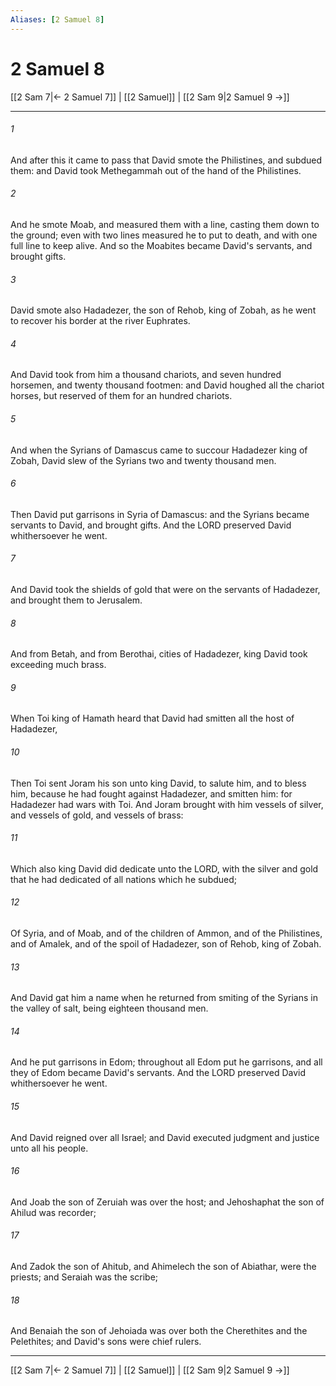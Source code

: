```yaml
---
Aliases: [2 Samuel 8]
---
```

# 2 Samuel 8

[[2 Sam 7|← 2 Samuel 7]] | [[2 Samuel]] | [[2 Sam 9|2 Samuel 9 →]]
***



###### 1 
And after this it came to pass that David smote the Philistines, and subdued them: and David took Methegammah out of the hand of the Philistines. 

###### 2 
And he smote Moab, and measured them with a line, casting them down to the ground; even with two lines measured he to put to death, and with one full line to keep alive. And so the Moabites became David's servants, and brought gifts. 

###### 3 
David smote also Hadadezer, the son of Rehob, king of Zobah, as he went to recover his border at the river Euphrates. 

###### 4 
And David took from him a thousand chariots, and seven hundred horsemen, and twenty thousand footmen: and David houghed all the chariot horses, but reserved of them for an hundred chariots. 

###### 5 
And when the Syrians of Damascus came to succour Hadadezer king of Zobah, David slew of the Syrians two and twenty thousand men. 

###### 6 
Then David put garrisons in Syria of Damascus: and the Syrians became servants to David, and brought gifts. And the LORD preserved David whithersoever he went. 

###### 7 
And David took the shields of gold that were on the servants of Hadadezer, and brought them to Jerusalem. 

###### 8 
And from Betah, and from Berothai, cities of Hadadezer, king David took exceeding much brass. 

###### 9 
When Toi king of Hamath heard that David had smitten all the host of Hadadezer, 

###### 10 
Then Toi sent Joram his son unto king David, to salute him, and to bless him, because he had fought against Hadadezer, and smitten him: for Hadadezer had wars with Toi. And Joram brought with him vessels of silver, and vessels of gold, and vessels of brass: 

###### 11 
Which also king David did dedicate unto the LORD, with the silver and gold that he had dedicated of all nations which he subdued; 

###### 12 
Of Syria, and of Moab, and of the children of Ammon, and of the Philistines, and of Amalek, and of the spoil of Hadadezer, son of Rehob, king of Zobah. 

###### 13 
And David gat him a name when he returned from smiting of the Syrians in the valley of salt, being eighteen thousand men. 

###### 14 
And he put garrisons in Edom; throughout all Edom put he garrisons, and all they of Edom became David's servants. And the LORD preserved David whithersoever he went. 

###### 15 
And David reigned over all Israel; and David executed judgment and justice unto all his people. 

###### 16 
And Joab the son of Zeruiah was over the host; and Jehoshaphat the son of Ahilud was recorder; 

###### 17 
And Zadok the son of Ahitub, and Ahimelech the son of Abiathar, were the priests; and Seraiah was the scribe; 

###### 18 
And Benaiah the son of Jehoiada was over both the Cherethites and the Pelethites; and David's sons were chief rulers.

***
[[2 Sam 7|← 2 Samuel 7]] | [[2 Samuel]] | [[2 Sam 9|2 Samuel 9 →]]
